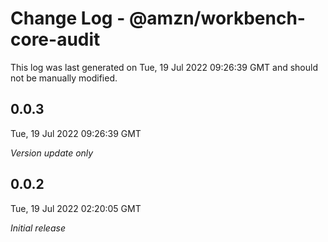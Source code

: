 # Change Log - @amzn/workbench-core-audit

This log was last generated on Tue, 19 Jul 2022 09:26:39 GMT and should not be manually modified.

## 0.0.3
Tue, 19 Jul 2022 09:26:39 GMT

_Version update only_

## 0.0.2
Tue, 19 Jul 2022 02:20:05 GMT

_Initial release_

